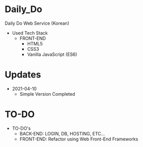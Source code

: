 # Daily_Do
Daily Do Web Service (Korean)

+ Used Tech Stack
    + FRONT-END
        + HTML5
        + CSS3
        + Vanilla JavaScript (ES6)

# Updates
+ 2021-04-10
    + Simple Version Completed

# TO-DO
+ TO-DO's
    + BACK-END: LOGIN, DB, HOSTING, ETC...
    + FRONT-END: Refactor using Web Front-End Frameworks